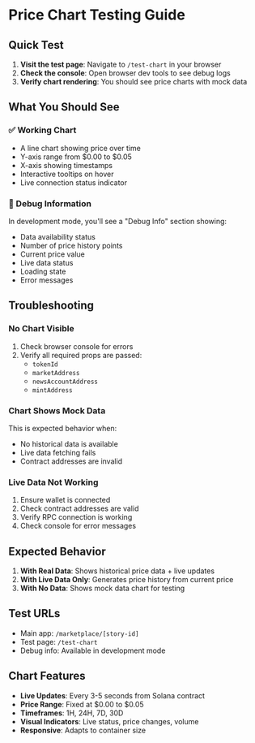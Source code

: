 # Price Chart Testing Guide

## Quick Test

1. **Visit the test page**: Navigate to `/test-chart` in your browser
2. **Check the console**: Open browser dev tools to see debug logs
3. **Verify chart rendering**: You should see price charts with mock data

## What You Should See

### ✅ Working Chart
- A line chart showing price over time
- Y-axis range from $0.00 to $0.05
- X-axis showing timestamps
- Interactive tooltips on hover
- Live connection status indicator

### 🔧 Debug Information
In development mode, you'll see a "Debug Info" section showing:
- Data availability status
- Number of price history points
- Current price value
- Live data status
- Loading state
- Error messages

## Troubleshooting

### No Chart Visible
1. Check browser console for errors
2. Verify all required props are passed:
   - `tokenId`
   - `marketAddress`
   - `newsAccountAddress`
   - `mintAddress`

### Chart Shows Mock Data
This is expected behavior when:
- No historical data is available
- Live data fetching fails
- Contract addresses are invalid

### Live Data Not Working
1. Ensure wallet is connected
2. Check contract addresses are valid
3. Verify RPC connection is working
4. Check console for error messages

## Expected Behavior

1. **With Real Data**: Shows historical price data + live updates
2. **With Live Data Only**: Generates price history from current price
3. **With No Data**: Shows mock data chart for testing

## Test URLs

- Main app: `/marketplace/[story-id]`
- Test page: `/test-chart`
- Debug info: Available in development mode

## Chart Features

- **Live Updates**: Every 3-5 seconds from Solana contract
- **Price Range**: Fixed at $0.00 to $0.05
- **Timeframes**: 1H, 24H, 7D, 30D
- **Visual Indicators**: Live status, price changes, volume
- **Responsive**: Adapts to container size
